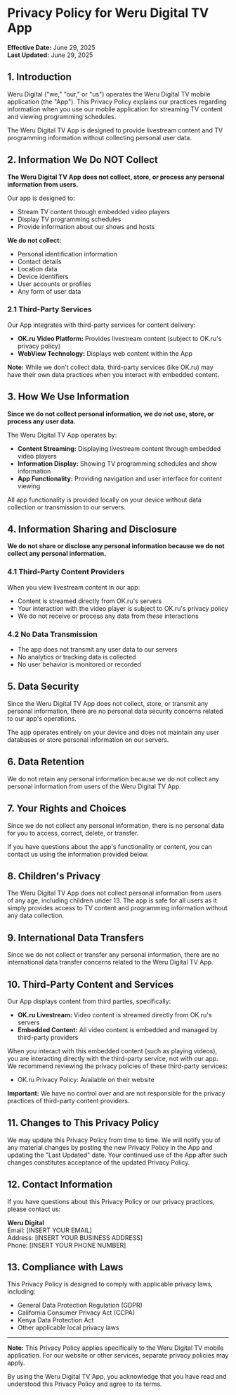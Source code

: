 # Privacy Policy for Weru Digital TV App

**Effective Date:** June 29, 2025  
**Last Updated:** June 29, 2025

## 1. Introduction

Weru Digital ("we," "our," or "us") operates the Weru Digital TV mobile application (the "App"). This Privacy Policy explains our practices regarding information when you use our mobile application for streaming TV content and viewing programming schedules.

The Weru Digital TV App is designed to provide livestream content and TV programming information without collecting personal user data.

## 2. Information We Do NOT Collect

**The Weru Digital TV App does not collect, store, or process any personal information from users.**

Our app is designed to:

- Stream TV content through embedded video players
- Display TV programming schedules
- Provide information about our shows and hosts

**We do not collect:**

- Personal identification information
- Contact details
- Location data
- Device identifiers
- User accounts or profiles
- Any form of user data

### 2.1 Third-Party Services

Our App integrates with third-party services for content delivery:

- **OK.ru Video Platform:** Provides livestream content (subject to OK.ru's privacy policy)
- **WebView Technology:** Displays web content within the App

**Note:** While we don't collect data, third-party services (like OK.ru) may have their own data practices when you interact with embedded content.

## 3. How We Use Information

**Since we do not collect personal information, we do not use, store, or process any user data.**

The Weru Digital TV App operates by:

- **Content Streaming:** Displaying livestream content through embedded video players
- **Information Display:** Showing TV programming schedules and show information
- **App Functionality:** Providing navigation and user interface for content viewing

All app functionality is provided locally on your device without data collection or transmission to our servers.

## 4. Information Sharing and Disclosure

**We do not share or disclose any personal information because we do not collect any personal information.**

### 4.1 Third-Party Content Providers

When you view livestream content in our app:

- Content is streamed directly from OK.ru's servers
- Your interaction with the video player is subject to OK.ru's privacy policy
- We do not receive or process any data from these interactions

### 4.2 No Data Transmission

- The app does not transmit any user data to our servers
- No analytics or tracking data is collected
- No user behavior is monitored or recorded

## 5. Data Security

Since the Weru Digital TV App does not collect, store, or transmit any personal information, there are no personal data security concerns related to our app's operations.

The app operates entirely on your device and does not maintain any user databases or store personal information on our servers.

## 6. Data Retention

We do not retain any personal information because we do not collect any personal information from users of the Weru Digital TV App.

## 7. Your Rights and Choices

Since we do not collect any personal information, there is no personal data for you to access, correct, delete, or transfer.

If you have questions about the app's functionality or content, you can contact us using the information provided below.

## 8. Children's Privacy

The Weru Digital TV App does not collect personal information from users of any age, including children under 13. The app is safe for all users as it simply provides access to TV content and programming information without any data collection.

## 9. International Data Transfers

Since we do not collect or transfer any personal information, there are no international data transfer concerns related to the Weru Digital TV App.

## 10. Third-Party Content and Services

Our App displays content from third parties, specifically:

- **OK.ru Livestream:** Video content is streamed directly from OK.ru's servers
- **Embedded Content:** All video content is embedded and managed by third-party providers

When you interact with this embedded content (such as playing videos), you are interacting directly with the third-party service, not with our app. We recommend reviewing the privacy policies of these third-party services:

- OK.ru Privacy Policy: Available on their website

**Important:** We have no control over and are not responsible for the privacy practices of third-party content providers.

## 11. Changes to This Privacy Policy

We may update this Privacy Policy from time to time. We will notify you of any material changes by posting the new Privacy Policy in the App and updating the "Last Updated" date. Your continued use of the App after such changes constitutes acceptance of the updated Privacy Policy.

## 12. Contact Information

If you have questions about this Privacy Policy or our privacy practices, please contact us:

**Weru Digital**  
Email: [INSERT YOUR EMAIL]  
Address: [INSERT YOUR BUSINESS ADDRESS]  
Phone: [INSERT YOUR PHONE NUMBER]

## 13. Compliance with Laws

This Privacy Policy is designed to comply with applicable privacy laws, including:

- General Data Protection Regulation (GDPR)
- California Consumer Privacy Act (CCPA)
- Kenya Data Protection Act
- Other applicable local privacy laws

---

**Note:** This Privacy Policy applies specifically to the Weru Digital TV mobile application. For our website or other services, separate privacy policies may apply.

By using the Weru Digital TV App, you acknowledge that you have read and understood this Privacy Policy and agree to its terms.
